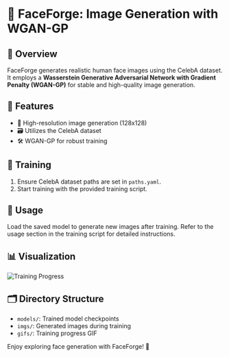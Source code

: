 # 🎨 FaceForge: Image Generation with WGAN-GP

## 📖 Overview

FaceForge generates realistic human face images using the CelebA dataset. It employs a **Wasserstein Generative Adversarial Network with Gradient Penalty (WGAN-GP)** for stable and high-quality image generation.

## 🌟 Features

- 📸 High-resolution image generation (128x128)
- 🗃️ Utilizes the CelebA dataset
- 🛠️ WGAN-GP for robust training

## 🚀 Training

1. Ensure CelebA dataset paths are set in `paths.yaml`.
2. Start training with the provided training script.

## 🧩 Usage

Load the saved model to generate new images after training. Refer to the usage section in the training script for detailed instructions.

## 📊 Visualization

![Training Progress](gifs/training_progress.gif)

## 🗂️ Directory Structure

- `models/`: Trained model checkpoints
- `imgs/`: Generated images during training
- `gifs/`: Training progress GIF

Enjoy exploring face generation with FaceForge! 🎉
